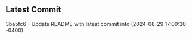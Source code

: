 
## Latest Commit
3ba5fc6 - Update README with latest commit info (2024-08-29 17:00:30 -0400) <Yunxi-Zhou>

